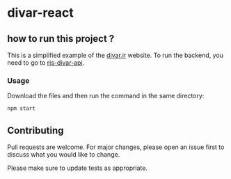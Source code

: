 # divar-react

## how to run this project ?
This is a simplified example of the [divar.ir](https://divar.ir/s/tehran) website. To run the backend, you need to go to [rjs-divar-api](https://github.com/hamidfard-source/rjs-divar-api/tree/main).

### Usage
Download the files and then run the command in the same directory:
```bash
npm start
```



## Contributing

Pull requests are welcome. For major changes, please open an issue first
to discuss what you would like to change.

Please make sure to update tests as appropriate.
